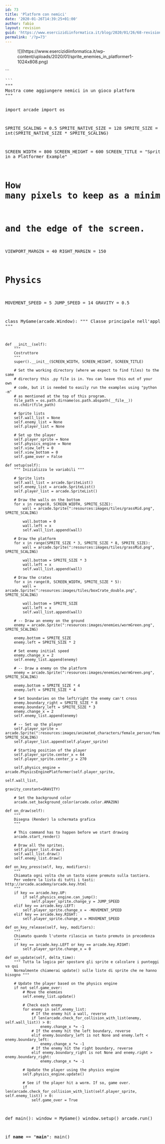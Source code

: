 ```yaml
---
id: 73
title: 'Platform con nemici'
date: '2020-01-26T14:39:25+01:00'
author: fabio
layout: revision
guid: 'https://www.esercizidiinformatica.it/blog/2020/01/26/68-revision-v1/'
permalink: '/?p=73'
---
```


<figure class="wp-block-image size-large">![](https://www.esercizidiinformatica.it/wp-content/uploads/2020/01/sprite_enemies_in_platformer1-1024x808.png)</figure>```
<pre class="wp-block-code">```
"""
Mostra come aggiungere nemici in un gioco platform
"""

import arcade
import os

SPRITE_SCALING = 0.5
SPRITE_NATIVE_SIZE = 128
SPRITE_SIZE = int(SPRITE_NATIVE_SIZE * SPRITE_SCALING)

SCREEN_WIDTH = 800
SCREEN_HEIGHT = 600
SCREEN_TITLE = "Sprite Enemies in a Platformer Example"

# How many pixels to keep as a minimum margin between the character
# and the edge of the screen.
VIEWPORT_MARGIN = 40
RIGHT_MARGIN = 150

# Physics
MOVEMENT_SPEED = 5
JUMP_SPEED = 14
GRAVITY = 0.5


class MyGame(arcade.Window):
    """ Classe principale nell'applicazione. """

    def __init__(self):
        """
        Costruttore
        """
        super().__init__(SCREEN_WIDTH, SCREEN_HEIGHT, SCREEN_TITLE)

        # Set the working directory (where we expect to find files) to the same
        # directory this .py file is in. You can leave this out of your own
        # code, but it is needed to easily run the examples using "python -m"
        # as mentioned at the top of this program.
        file_path = os.path.dirname(os.path.abspath(__file__))
        os.chdir(file_path)

        # Sprite lists
        self.wall_list = None
        self.enemy_list = None
        self.player_list = None

        # Set up the player
        self.player_sprite = None
        self.physics_engine = None
        self.view_left = 0
        self.view_bottom = 0
        self.game_over = False

    def setup(self):
        """ Inizializza le variabili """

        # Sprite lists
        self.wall_list = arcade.SpriteList()
        self.enemy_list = arcade.SpriteList()
        self.player_list = arcade.SpriteList()

        # Draw the walls on the bottom
        for x in range(0, SCREEN_WIDTH, SPRITE_SIZE):
            wall = arcade.Sprite(":resources:images/tiles/grassMid.png", SPRITE_SCALING)

            wall.bottom = 0
            wall.left = x
            self.wall_list.append(wall)

        # Draw the platform
        for x in range(SPRITE_SIZE * 3, SPRITE_SIZE * 8, SPRITE_SIZE):
            wall = arcade.Sprite(":resources:images/tiles/grassMid.png", SPRITE_SCALING)

            wall.bottom = SPRITE_SIZE * 3
            wall.left = x
            self.wall_list.append(wall)

        # Draw the crates
        for x in range(0, SCREEN_WIDTH, SPRITE_SIZE * 5):
            wall = arcade.Sprite(":resources:images/tiles/boxCrate_double.png", SPRITE_SCALING)

            wall.bottom = SPRITE_SIZE
            wall.left = x
            self.wall_list.append(wall)

        # -- Draw an enemy on the ground
        enemy = arcade.Sprite(":resources:images/enemies/wormGreen.png", SPRITE_SCALING)

        enemy.bottom = SPRITE_SIZE
        enemy.left = SPRITE_SIZE * 2

        # Set enemy initial speed
        enemy.change_x = 2
        self.enemy_list.append(enemy)

        # -- Draw a enemy on the platform
        enemy = arcade.Sprite(":resources:images/enemies/wormGreen.png", SPRITE_SCALING)

        enemy.bottom = SPRITE_SIZE * 4
        enemy.left = SPRITE_SIZE * 4

        # Set boundaries on the left/right the enemy can't cross
        enemy.boundary_right = SPRITE_SIZE * 8
        enemy.boundary_left = SPRITE_SIZE * 3
        enemy.change_x = 2
        self.enemy_list.append(enemy)

        # -- Set up the player
        self.player_sprite = arcade.Sprite(":resources:images/animated_characters/female_person/femalePerson_idle.png", SPRITE_SCALING)
        self.player_list.append(self.player_sprite)

        # Starting position of the player
        self.player_sprite.center_x = 64
        self.player_sprite.center_y = 270

        self.physics_engine = arcade.PhysicsEnginePlatformer(self.player_sprite,
                                                             self.wall_list,
                                                             gravity_constant=GRAVITY)

        # Set the background color
        arcade.set_background_color(arcade.color.AMAZON)

    def on_draw(self):
        """
        Disegna (Render) la schermata grafica
        """

        # This command has to happen before we start drawing
        arcade.start_render()

        # Draw all the sprites.
        self.player_list.draw()
        self.wall_list.draw()
        self.enemy_list.draw()

    def on_key_press(self, key, modifiers):
        """
        Chiamata ogni volta che un tasto viene premuto sulla tastiera.
        Per vedere la lista di tutti i tasti: http://arcade.academy/arcade.key.html
        """
        if key == arcade.key.UP:
            if self.physics_engine.can_jump():
                self.player_sprite.change_y = JUMP_SPEED
        elif key == arcade.key.LEFT:
            self.player_sprite.change_x = -MOVEMENT_SPEED
        elif key == arcade.key.RIGHT:
            self.player_sprite.change_x = MOVEMENT_SPEED

    def on_key_release(self, key, modifiers):
        """
        Chiamato quando l'utente rilascia un tasto premuto in precedenza
        """
        if key == arcade.key.LEFT or key == arcade.key.RIGHT:
            self.player_sprite.change_x = 0

    def on_update(self, delta_time):
        """ Tutta la logica per spostare gli sprite e calcolare i punteggi va qui
        Normalmente chiamerai update() sulle liste di sprite che ne hanno bisogno """

        # Update the player based on the physics engine
        if not self.game_over:
            # Move the enemies
            self.enemy_list.update()

            # Check each enemy
            for enemy in self.enemy_list:
                # If the enemy hit a wall, reverse
                if len(arcade.check_for_collision_with_list(enemy, self.wall_list)) > 0:
                    enemy.change_x *= -1
                # If the enemy hit the left boundary, reverse
                elif enemy.boundary_left is not None and enemy.left < enemy.boundary_left:
                    enemy.change_x *= -1
                # If the enemy hit the right boundary, reverse
                elif enemy.boundary_right is not None and enemy.right > enemy.boundary_right:
                    enemy.change_x *= -1

            # Update the player using the physics engine
            self.physics_engine.update()

            # See if the player hit a worm. If so, game over.
            if len(arcade.check_for_collision_with_list(self.player_sprite, self.enemy_list)) > 0:
                self.game_over = True


def main():
    window = MyGame()
    window.setup()
    arcade.run()


if __name__ == "__main__":
    main()

```
```